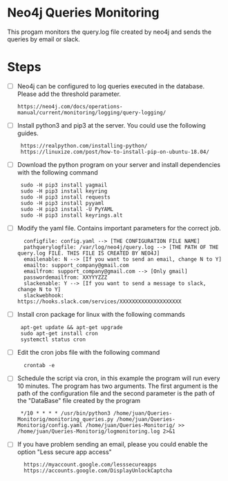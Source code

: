 # Neo4j Queries Monitoring

This progam monitors the query.log file created by neo4j and sends the queries by email or slack.

# Steps
 - [ ] Neo4j can be configured to log queries executed in the database. Please add the threshold parameter.
       
       https://neo4j.com/docs/operations-manual/current/monitoring/logging/query-logging/

 - [ ] Install python3 and pip3 at the server. You could use the following guides.

        https://realpython.com/installing-python/
        https://linuxize.com/post/how-to-install-pip-on-ubuntu-18.04/

 - [ ] Download the python program on your server and install dependencies with the following command 
        
        sudo -H pip3 install yagmail
        sudo -H pip3 install keyring
        sudo -H pip3 install requests
        sudo -H pip3 install pyyaml
        sudo -H pip3 install -U PyYAML
        sudo -H pip3 install keyrings.alt
    
- [ ] Modify the yaml file. Contains important parameters for the correct job. 
 
        configfile: config.yaml --> [THE CONFIGURATION FILE NAME]
        pathquerylogfile: /var/log/neo4j/query.log --> [THE PATH OF THE query.log FILE. THIS FILE IS CREATED BY NEO4J]
        emailenable: N --> [If you want to send an email, change N to Y]
        emailto: support_company@gmail.com
        emailfrom: support_company@gmail.com --> [Only gmail]
        passwordemailfrom: XXYYYZZZ
        slackenable: Y --> [If you want to send a message to slack, change N to Y]
        slackwebhook: https://hooks.slack.com/services/XXXXXXXXXXXXXXXXXXXX
        
 - [ ] Install cron package for linux with the following commands
        
        apt-get update && apt-get upgrade
        sudo apt-get install cron
        systemctl status cron
        
 - [ ] Edit the cron jobs file with the following command
         
         crontab -e
         
 - [ ] Schedule the script via cron, in this example the program will run every 10 minutes. The program has two arguments. The first argument is the path of the configuration file and the second parameter is the path of the "DataBase" file created by the program

        */10 * * * * /usr/bin/python3 /home/juan/Queries-Monitorig/monitoring_queries.py /home/juan/Queries-Monitorig/config.yaml /home/juan/Queries-Monitorig/ >> /home/juan/Queries-Monitorig/logmonitoring.log 2>&1
       
- [ ] If you have problem sending an email, please you could enable the option "Less secure app access"
        
        https://myaccount.google.com/lesssecureapps
        https://accounts.google.com/DisplayUnlockCaptcha

